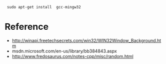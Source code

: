 


     sudo apt-get install  gcc-mingw32




Reference
=========

* http://winapi.freetechsecrets.com/win32/WIN32Window_Background.htm
* msdn.microsoft.com/en-us/library/bb384843.aspx
* http://www.fredosaurus.com/notes-cpp/misc/random.html



